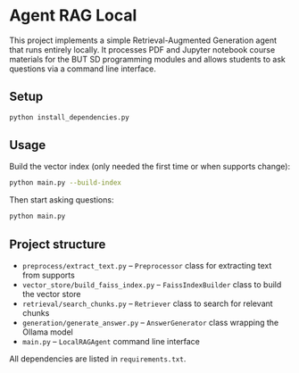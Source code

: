 # Agent RAG Local

This project implements a simple Retrieval-Augmented Generation agent that runs entirely locally. It processes PDF and Jupyter notebook course materials for the BUT SD programming modules and allows students to ask questions via a command line interface.

## Setup

```bash
python install_dependencies.py
```

## Usage

Build the vector index (only needed the first time or when supports change):

```bash
python main.py --build-index
```

Then start asking questions:

```bash
python main.py
```

## Project structure

- `preprocess/extract_text.py` – `Preprocessor` class for extracting text from supports
- `vector_store/build_faiss_index.py` – `FaissIndexBuilder` class to build the vector store
- `retrieval/search_chunks.py` – `Retriever` class to search for relevant chunks
- `generation/generate_answer.py` – `AnswerGenerator` class wrapping the Ollama model
- `main.py` – `LocalRAGAgent` command line interface

All dependencies are listed in `requirements.txt`.
